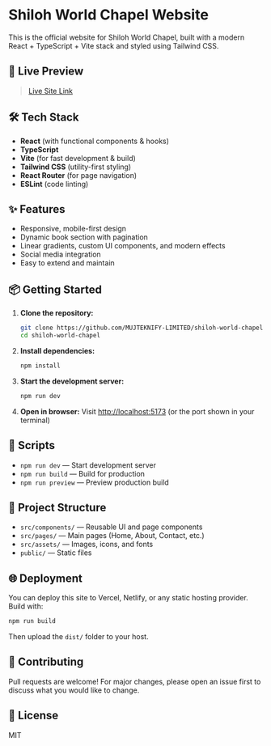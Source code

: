 # Shiloh World Chapel Website

This is the official website for Shiloh World Chapel, built with a modern React + TypeScript + Vite stack and styled using Tailwind CSS.

## 🚀 Live Preview

> [Live Site Link](https://your-live-site-url.com) <!-- Replace with your actual deployed URL -->

## 🛠️ Tech Stack

- **React** (with functional components & hooks)
- **TypeScript**
- **Vite** (for fast development & build)
- **Tailwind CSS** (utility-first styling)
- **React Router** (for page navigation)
- **ESLint** (code linting)

## ✨ Features

- Responsive, mobile-first design
- Dynamic book section with pagination
- Linear gradients, custom UI components, and modern effects
- Social media integration
- Easy to extend and maintain

## 📦 Getting Started

1. **Clone the repository:**
   ```bash
   git clone https://github.com/MUJTEKNIFY-LIMITED/shiloh-world-chapel.git
   cd shiloh-world-chapel
   ```
2. **Install dependencies:**
   ```bash
   npm install
   ```
3. **Start the development server:**
   ```bash
   npm run dev
   ```
4. **Open in browser:**
   Visit [http://localhost:5173](http://localhost:5173) (or the port shown in your terminal)

## 📝 Scripts

- `npm run dev` — Start development server
- `npm run build` — Build for production
- `npm run preview` — Preview production build

## 📁 Project Structure

- `src/components/` — Reusable UI and page components
- `src/pages/` — Main pages (Home, About, Contact, etc.)
- `src/assets/` — Images, icons, and fonts
- `public/` — Static files

## 🌐 Deployment

You can deploy this site to Vercel, Netlify, or any static hosting provider. Build with:

```bash
npm run build
```

Then upload the `dist/` folder to your host.

## 🤝 Contributing

Pull requests are welcome! For major changes, please open an issue first to discuss what you would like to change.

## 📄 License

MIT

